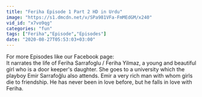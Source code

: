 ```yaml
---
title: "Feriha Episode 1 Part 2 HD in Urdu"
image: "https://s1.dmcdn.net/v/SPa981VFa-FmMEdGM/x240"
vid_id: "x7vo9qg"
categories: "fun"
tags: ["Feriha","Episode","Episodes"]
date: "2020-08-27T05:53:03+03:00"
---
```

For more Episodes like our Facebook page:  <br>It narrates the life of Feriha Sarrafoglu / Feriha Yilmaz, a young and beautiful girl who is a door keeper's daughter. She goes to a university which the playboy Emir Sarrafoğlu also attends. Emir a very rich man with whom girls die to friendship. He has never been in love before, but he falls in love with Feriha.
